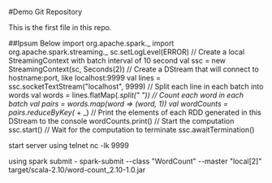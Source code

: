 #Demo Git Repository

This is the first file in this repo.

##Ipsum Below
import org.apache.spark._
import org.apache.spark.streaming._
sc.setLogLevel(ERROR)
// Create a local StreamingContext with batch interval of 10 second
val ssc = new StreamingContext(sc, Seconds(2))
// Create a DStream that will connect to hostname:port, like localhost:9999
val lines = ssc.socketTextStream("localhost", 9999)
// Split each line in each batch into words
val words = lines.flatMap(_.split(" "))
// Count each word in each batch
val pairs = words.map(word => (word, 1))
val wordCounts = pairs.reduceByKey(_ + _)
// Print the elements of each RDD generated in this DStream to the console
wordCounts.print()
// Start the computation
ssc.start()
// Wait for the computation to terminate
ssc.awaitTermination()

start server using telnet 	nc -lk 9999

using spark submit - spark-submit --class "WordCount" --master "local[2]" target/scala-2.10/word-count_2.10-1.0.jar
